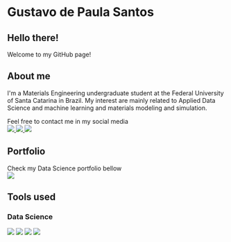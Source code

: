 # Gustavo de Paula Santos

## Hello there!

Welcome to my GitHub page!

## About me

I'm a Materials Engineering undergraduate student at the Federal University of Santa Catarina in Brazil. My interest are mainly related to Applied Data Science and machine learning and materials modeling and simulation.

Feel free to contact me in my social media<br>
<a href="https://www.linkedin.com/in/gustavopsantos/" target="_blank">
  <img src="https://camo.githubusercontent.com/a80d00f23720d0bc9f55481cfcd77ab79e141606829cf16ec43f8cacc7741e46/68747470733a2f2f696d672e736869656c64732e696f2f62616467652f4c696e6b6564496e2d3030373742353f7374796c653d666f722d7468652d6261646765266c6f676f3d6c696e6b6564696e266c6f676f436f6c6f723d7768697465" data-canonical-src="https://img.shields.io/badge/LinkedIn-0077B5?style=for-the-badge&amp;logo=linkedin&amp;logoColor=white" style="max-width: 100%;">
</a>
<a href="mailto:gupaulasan@gmail.com">
<img src="https://camo.githubusercontent.com/571384769c09e0c66b45e39b5be70f68f552db3e2b2311bc2064f0d4a9f5983b/68747470733a2f2f696d672e736869656c64732e696f2f62616467652f476d61696c2d4431343833363f7374796c653d666f722d7468652d6261646765266c6f676f3d676d61696c266c6f676f436f6c6f723d7768697465" data-canonical-src="https://img.shields.io/badge/Gmail-D14836?style=for-the-badge&amp;logo=gmail&amp;logoColor=white" style="max-width: 100%;">
</a>
<a href="https://www.datacamp.com/portfolio/gustavoPsantos" target="_blank">
<img src="https://img.shields.io/badge/Datacamp-05192D?style=for-the-badge&logo=datacamp&logoColor=65FF8F">
</a>

## Portfolio
Check my Data Science portfolio bellow <br>
<a href="https://github.com/gupaulasan/portfolio" target="_blank">
<img src="https://img.shields.io/badge/GitHub-100000?style=for-the-badge&logo=github&logoColor=white">
</a>

## Tools used
### Data Science
<a target="_blank" rel="noopener noreferrer nofollow">
<img src="https://img.shields.io/badge/Python-FFD43B?style=for-the-badge&logo=python&logoColor=blue">
</a>

<a target="_blank" rel="noopener noreferrer nofollow">
<img src="https://img.shields.io/badge/Pandas-2C2D72?style=for-the-badge&logo=pandas&logoColor=white">
</a>

<a target="_blank" rel="noopener noreferrer nofollow">
<img src="https://img.shields.io/badge/Numpy-777BB4?style=for-the-badge&logo=numpy&logoColor=white">
</a>

<a target="_blank" rel="noopener noreferrer nofollow">
<img src="https://img.shields.io/badge/scikit_learn-F7931E?style=for-the-badge&logo=scikit-learn&logoColor=white">
</a>

<!--
**gupaulasan/gupaulasan** is a ✨ _special_ ✨ repository because its `README.md` (this file) appears on your GitHub profile.

Here are some ideas to get you started:

- 🔭 I’m currently working on ...
- 🌱 I’m currently learning ...
- 👯 I’m looking to collaborate on ...
- 🤔 I’m looking for help with ...
- 💬 Ask me about ...
- 📫 How to reach me: ...
- 😄 Pronouns: ...
- ⚡ Fun fact: ...
-->
